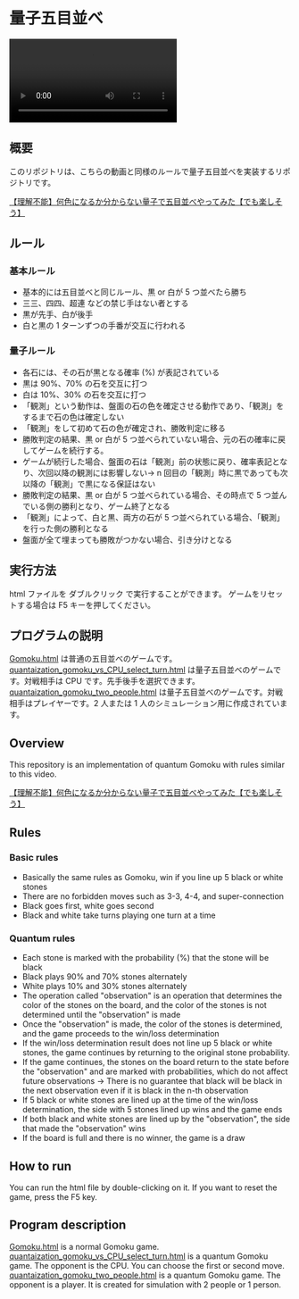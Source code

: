 # 量子五目並べ

<!-- add video in assets dir -->
![video](assets/Main.mp4)

## 概要
このリポジトリは、こちらの動画と同様のルールで量子五目並べを実装するリポジトリです。

[【理解不能】何色になるか分からない量子で五目並べやってみた【でも楽しそう】](https://www.youtube.com/watch?v=mitAxA3f4U4)


## ルール
### 基本ルール
- 基本的には五目並べと同じルール、黒 or 白が 5 つ並べたら勝ち
- 三三、四四、超連 などの禁じ手はない者とする
- 黒が先手、白が後手
- 白と黒の 1 ターンずつの手番が交互に行われる

### 量子ルール
- 各石には、その石が黒となる確率 (%) が表記されている
- 黒は 90%、70% の石を交互に打つ
- 白は 10%、30% の石を交互に打つ
- 「観測」という動作は、盤面の石の色を確定させる動作であり、「観測」をするまで石の色は確定しない
- 「観測」をして初めて石の色が確定され、勝敗判定に移る
- 勝敗判定の結果、黒 or 白が 5 つ並べられていない場合、元の石の確率に戻してゲームを続行する。
- ゲームが続行した場合、盤面の石は「観測」前の状態に戻り、確率表記となり、次回以降の観測には影響しない→ n 回目の「観測」時に黒であっても次以降の「観測」で黒になる保証はない
- 勝敗判定の結果、黒 or 白が 5 つ並べられている場合、その時点で 5 つ並んでいる側の勝利となり、ゲーム終了となる
- 「観測」によって、白と黒、両方の石が 5 つ並べられている場合、「観測」を行った側の勝利となる
- 盤面が全て埋まっても勝敗がつかない場合、引き分けとなる

## 実行方法
html ファイルを ダブルクリック で実行することができます。
ゲームをリセットする場合は F5 キーを押してください。

## プログラムの説明
[Gomoku.html](/Gomoku.html) は普通の五目並べのゲームです。
[quantaization_gomoku_vs_CPU_select_turn.html](/quantaization_gomoku_vs_CPU_select_turn.html) は量子五目並べのゲームです。対戦相手は CPU です。先手後手を選択できます。
[quantaization_gomoku_two_people.html](/quantaization_gomoku_two_people.html) は量子五目並べのゲームです。対戦相手はプレイヤーです。2 人または 1 人のシミュレーション用に作成されています。


## Overview
This repository is an implementation of quantum Gomoku with rules similar to this video.

[【理解不能】何色になるか分からない量子で五目並べやってみた【でも楽しそう】](https://www.youtube.com/watch?v=mitAxA3f4U4)

## Rules
### Basic rules
- Basically the same rules as Gomoku, win if you line up 5 black or white stones
- There are no forbidden moves such as 3-3, 4-4, and super-connection
- Black goes first, white goes second
- Black and white take turns playing one turn at a time

### Quantum rules
- Each stone is marked with the probability (%) that the stone will be black
- Black plays 90% and 70% stones alternately
- White plays 10% and 30% stones alternately
- The operation called "observation" is an operation that determines the color of the stones on the board, and the color of the stones is not determined until the "observation" is made
- Once the "observation" is made, the color of the stones is determined, and the game proceeds to the win/loss determination
- If the win/loss determination result does not line up 5 black or white stones, the game continues by returning to the original stone probability.
- If the game continues, the stones on the board return to the state before the "observation" and are marked with probabilities, which do not affect future observations → There is no guarantee that black will be black in the next observation even if it is black in the n-th observation
- If 5 black or white stones are lined up at the time of the win/loss determination, the side with 5 stones lined up wins and the game ends
- If both black and white stones are lined up by the "observation", the side that made the "observation" wins
- If the board is full and there is no winner, the game is a draw

## How to run
You can run the html file by double-clicking on it.
If you want to reset the game, press the F5 key.

## Program description
[Gomoku.html](/Gomoku.html) is a normal Gomoku game.
[quantaization_gomoku_vs_CPU_select_turn.html](/quantaization_gomoku_vs_CPU_select_turn.html) is a quantum Gomoku game. The opponent is the CPU. You can choose the first or second move.
[quantaization_gomoku_two_people.html](/quantaization_gomoku_two_people.html) is a quantum Gomoku game. The opponent is a player. It is created for simulation with 2 people or 1 person.
```

